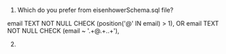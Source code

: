 1. Which do you prefer from eisenhowerSchema.sql file?

email TEXT NOT NULL CHECK (position('@' IN email) > 1),
OR
email TEXT NOT NULL CHECK (email ~ '.+@.+\..+'),

2.
